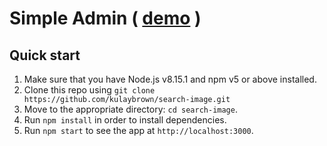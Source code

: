 <h1>Simple Admin ( <a href="https://fortesting123.000webhostapp.com/">demo</a> )</h1>

## Quick start

1.  Make sure that you have Node.js v8.15.1 and npm v5 or above installed.
2.  Clone this repo using `git clone https://github.com/kulaybrown/search-image.git`
3.  Move to the appropriate directory: `cd search-image`.<br />
4.  Run `npm install` in order to install dependencies.<br />
5.  Run `npm start` to see the app at `http://localhost:3000`.